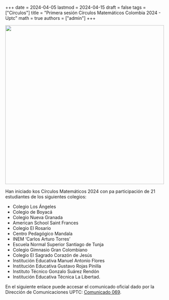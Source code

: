 +++
date      = 2024-04-05
lastmod   = 2024-04-15
draft     = false
tags      = ["Círculos"]
title     = "Primera sesión Círculos Matemáticos Colombia 2024 - Uptc"
math      = true
authors   = ["admin"]
+++

<img src="https://www.uptc.edu.co/sitio/export/sites/default/portal/.content/article/imagenes_noticias/Circulos-Mat700.png_1147934542.png"  width="500"/>

Han iniciado kos Círculos Matemáticos 2024 con pa participación de 21 estudiantes de los siguientes colegios:

* Colegio Los Ángeles
* Colegio de Boyacá
* Colegio Nueva Granada
* American School Saint Frances
* Colegio El Rosario
* Centro Pedagógico Mandala
* INEM ‘Carlos Arturo Torres’
* Escuela Normal Superior Santiago de Tunja
* Colegio Gimnasio Gran Colombiano
* Colegio El Sagrado Corazón de Jesús
* Institución Educativa Manuel Antonio Flores
* Institución Educativa Gustavo Rojas Pinilla
* Instituto Técnico Gonzalo Suárez Rendón
* Institución Educativa Técnica La Libertad.

En el siguiente enlace puede accesar el comunicado oficial dado por la Dirección de Comunicaciones UPTC: [Comunicado 069](https://www.uptc.edu.co/sitio/portal/cal_not_eve/noticias/det/UPTC-dio-inicio-a-su-participacion-en-los-Circulos-Matematicos-Colombia-2024/).

